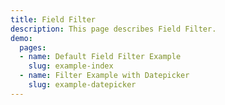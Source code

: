 ```yaml
---
title: Field Filter
description: This page describes Field Filter.
demo:
  pages:
  - name: Default Field Filter Example
    slug: example-index
  - name: Filter Example with Datepicker
    slug: example-datepicker
---
```



